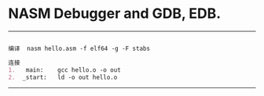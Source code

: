 
# NASM Debugger and GDB, EDB.
- - -
```markdown

编译  nasm hello.asm -f elf64 -g -F stabs

连接
1.   main:    gcc hello.o -o out 
2.  _start:   ld -o out hello.o 

```
- - -
